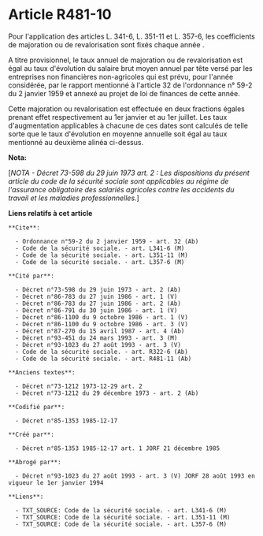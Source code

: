 # Article R481-10

Pour l'application des articles L. 341-6, L. 351-11 et L. 357-6, les coefficients de majoration ou de revalorisation sont
fixés chaque année   . 

A titre provisionnel, le taux annuel de majoration ou de revalorisation est égal au taux d'évolution du salaire brut moyen
annuel par tête versé par les entreprises non financières non-agricoles qui est prévu, pour l'année considérée, par le
rapport mentionné à l'article 32 de l'ordonnance n° 59-2 du 2 janvier 1959 et annexé au projet de loi de finances de cette
année. 

Cette majoration ou revalorisation est effectuée en deux fractions égales prenant effet respectivement au 1er janvier et au
1er juillet. Les taux d'augmentation applicables à chacune de ces dates sont calculés de telle sorte que le taux d'évolution
en moyenne annuelle soit égal au taux mentionné au deuxième alinéa ci-dessus.

**Nota:**

[*NOTA - Décret 73-598 du 29 juin 1973 art. 2 : Les dispositions du présent article du code de la sécurité sociale sont
applicables au régime de l'assurance obligatoire des salariés agricoles contre les accidents du travail et les maladies
professionnelles.*]

**Liens relatifs à cet article**

	**Cite**:

	  - Ordonnance n°59-2 du 2 janvier 1959 - art. 32 (Ab)
	  - Code de la sécurité sociale. - art. L341-6 (M)
	  - Code de la sécurité sociale. - art. L351-11 (M)
	  - Code de la sécurité sociale. - art. L357-6 (M)

	**Cité par**:

	  - Décret n°73-598 du 29 juin 1973 - art. 2 (Ab)
	  - Décret n°86-783 du 27 juin 1986 - art. 1 (V)
	  - Décret n°86-783 du 27 juin 1986 - art. 2 (Ab)
	  - Décret n°86-791 du 30 juin 1986 - art. 1 (V)
	  - Décret n°86-1100 du 9 octobre 1986 - art. 1 (V)
	  - Décret n°86-1100 du 9 octobre 1986 - art. 3 (V)
	  - Décret n°87-270 du 15 avril 1987 - art. 4 (Ab)
	  - Décret n°93-451 du 24 mars 1993 - art. 3 (M)
	  - Décret n°93-1023 du 27 août 1993 - art. 3 (V)
	  - Code de la sécurité sociale. - art. R322-6 (Ab)
	  - Code de la sécurité sociale. - art. R481-11 (Ab)

	**Anciens textes**:

	  - Décret n°73-1212 1973-12-29 art. 2
	  - Décret n°73-1212 du 29 décembre 1973 - art. 2 (Ab)

	**Codifié par**:

	  - Décret n°85-1353 1985-12-17

	**Créé par**:

	  - Décret n°85-1353 1985-12-17 art. 1 JORF 21 décembre 1985

	**Abrogé par**:

	  - Décret n°93-1023 du 27 août 1993 - art. 3 (V) JORF 28 août 1993 en vigueur le 1er janvier 1994

	**Liens**:

	  - TXT_SOURCE: Code de la sécurité sociale. - art. L341-6 (M)
	  - TXT_SOURCE: Code de la sécurité sociale. - art. L351-11 (M)
	  - TXT_SOURCE: Code de la sécurité sociale. - art. L357-6 (M)
